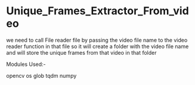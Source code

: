 # Unique_Frames_Extractor_From_video

we need to call File reader file by passing the video file name to the video reader function in that file so it 
will create a folder with the video file name and will store the unique frames from that video in that folder

Modules Used:-

opencv
os
glob
tqdm
numpy

